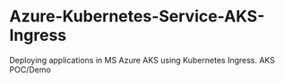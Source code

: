 # Azure-Kubernetes-Service-AKS-Ingress
Deploying applications in MS Azure AKS using Kubernetes Ingress. AKS POC/Demo
